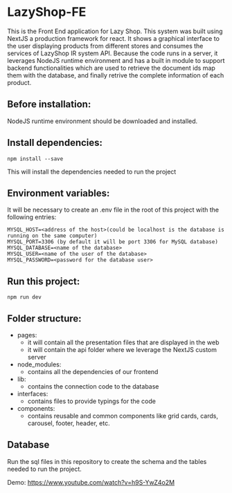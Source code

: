 # LazyShop-FE
This is the Front End application for Lazy Shop. This system was built using NextJS a production framework for react. It
shows a graphical interface to the user displaying products from different stores and consumes the services of LazyShop IR system API. Because the code runs in a server, it leverages NodeJS runtime environment and has a built in module to support backend functionalities which are used to retrieve the document ids map them with the database, and finally retrive the complete information of each product.

## Before installation:
NodeJS runtime environment should be downloaded and installed. 

## Install dependencies:
```
npm install --save
```
This will install the dependencies needed to run the project

## Environment variables:
It will be necessary to create an .env file in the root of this project with the following entries:
```
MYSQL_HOST=<address of the host>(could be localhost is the database is running on the same computer)
MYSQL_PORT=3306 (by default it will be port 3306 for MySQL database)
MYSQL_DATABASE=<name of the database>
MYSQL_USER=<name of the user of the database>
MYSQL_PASSWORD=<password for the database user>
```

## Run this project:
```
npm run dev
```

## Folder structure:
- pages: 
  - it will contain all the presentation files that are displayed in the web
  - it will contain the api folder where we leverage the NextJS custom server 
- node_modules:
  - contains all the dependencies of our frontend
- lib:
  - contains the connection code to the database
- interfaces:
  - contains files to provide typings for the code
- components:
  - contains reusable and common components like grid cards, cards, carousel, footer, header, etc.

## Database
Run the sql files in this repository to create the schema and the tables needed to run the project.

Demo:
https://www.youtube.com/watch?v=h9S-YwZ4o2M
